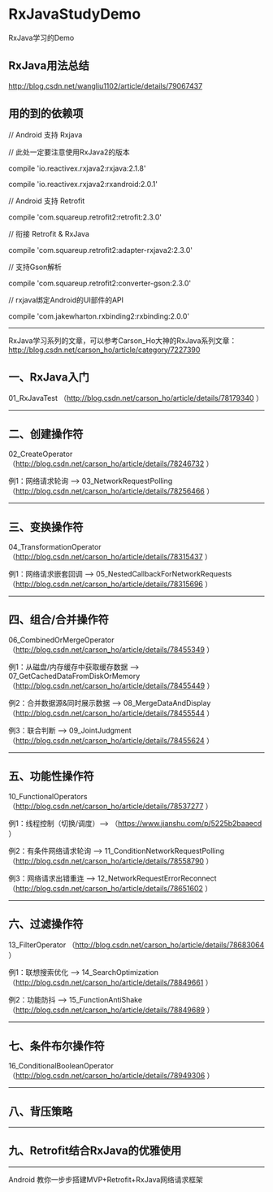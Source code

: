 # RxJavaStudyDemo
RxJava学习的Demo

RxJava用法总结
-------------------------------------------------------------------------------------------------------------------------
http://blog.csdn.net/wangliu1102/article/details/79067437

用的到的依赖项
-------------------------------------------------------------------------------------------------------------------------

// Android 支持 Rxjava

// 此处一定要注意使用RxJava2的版本

compile 'io.reactivex.rxjava2:rxjava:2.1.8'

compile 'io.reactivex.rxjava2:rxandroid:2.0.1'

// Android 支持 Retrofit

compile 'com.squareup.retrofit2:retrofit:2.3.0'

// 衔接 Retrofit & RxJava

compile 'com.squareup.retrofit2:adapter-rxjava2:2.3.0'

// 支持Gson解析

compile 'com.squareup.retrofit2:converter-gson:2.3.0'

// rxjava绑定Android的UI部件的API

compile 'com.jakewharton.rxbinding2:rxbinding:2.0.0'

-------------------------------------------------------------------------------------------------------------------------

RxJava学习系列的文章，可以参考Carson_Ho大神的RxJava系列文章：http://blog.csdn.net/carson_ho/article/category/7227390

一、RxJava入门 
-------------------------------------------------------------------------------------------------------------------------
  
   01_RxJavaTest （http://blog.csdn.net/carson_ho/article/details/78179340 ）

-------------------------------------------------------------------------------------------------------------------------

二、创建操作符 
-------------------------------------------------------------------------------------------------------------------------  
   02_CreateOperator 
            （http://blog.csdn.net/carson_ho/article/details/78246732 ）           
            
            
例1：网络请求轮询 --> 03_NetworkRequestPolling 
            （http://blog.csdn.net/carson_ho/article/details/78256466 ）
            
-------------------------------------------------------------------------------------------------------------------------

三、变换操作符
-------------------------------------------------------------------------------------------------------------------------
   04_TransformationOperator
            （http://blog.csdn.net/carson_ho/article/details/78315437 ）            
            
            
例1：网络请求嵌套回调 --> 05_NestedCallbackForNetworkRequests
            （http://blog.csdn.net/carson_ho/article/details/78315696 ）
             
-------------------------------------------------------------------------------------------------------------------------

四、组合/合并操作符 
-------------------------------------------------------------------------------------------------------------------------
   06_CombinedOrMergeOperator
            （http://blog.csdn.net/carson_ho/article/details/78455349 ）            
            
            
例1：从磁盘/内存缓存中获取缓存数据 --> 07_GetCachedDataFromDiskOrMemory（http://blog.csdn.net/carson_ho/article/details/78455449 ）


例2：合并数据源&同时展示数据 --> 08_MergeDataAndDisplay（http://blog.csdn.net/carson_ho/article/details/78455544 ）


例3：联合判断 --> 09_JointJudgment （http://blog.csdn.net/carson_ho/article/details/78455624 ）

-------------------------------------------------------------------------------------------------------------------------

五、功能性操作符 
-------------------------------------------------------------------------------------------------------------------------
   10_FunctionalOperators （http://blog.csdn.net/carson_ho/article/details/78537277 ）


例1：线程控制（切换/调度）--> （https://www.jianshu.com/p/5225b2baaecd ）


例2：有条件网络请求轮询 --> 11_ConditionNetworkRequestPolling （http://blog.csdn.net/carson_ho/article/details/78558790 ）


例3：网络请求出错重连 --> 12_NetworkRequestErrorReconnect （http://blog.csdn.net/carson_ho/article/details/78651602 ）

-------------------------------------------------------------------------------------------------------------------------

六、过滤操作符 
-------------------------------------------------------------------------------------------------------------------------

  13_FilterOperator （http://blog.csdn.net/carson_ho/article/details/78683064 ）

例1：联想搜索优化 --> 14_SearchOptimization （http://blog.csdn.net/carson_ho/article/details/78849661 ）


例2：功能防抖 --> 15_FunctionAntiShake （http://blog.csdn.net/carson_ho/article/details/78849689 ）

-------------------------------------------------------------------------------------------------------------------------

七、条件布尔操作符
-------------------------------------------------------------------------------------------------------------------------
  16_ConditionalBooleanOperator （http://blog.csdn.net/carson_ho/article/details/78949306 ）

-------------------------------------------------------------------------------------------------------------------------

八、背压策略
-------------------------------------------------------------------------------------------------------------------------


-------------------------------------------------------------------------------------------------------------------------

九、Retrofit结合RxJava的优雅使用
-------------------------------------------------------------------------------------------------------------------------

-------------------------------------------------------------------------------------------------------------------------


Android 教你一步步搭建MVP+Retrofit+RxJava网络请求框架


